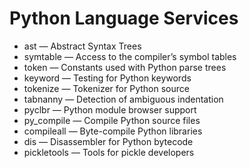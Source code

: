 # Python Language Services

- ast — Abstract Syntax Trees
- symtable — Access to the compiler’s symbol tables
- token — Constants used with Python parse trees
- keyword — Testing for Python keywords
- tokenize — Tokenizer for Python source
- tabnanny — Detection of ambiguous indentation
- pyclbr — Python module browser support
- py_compile — Compile Python source files
- compileall — Byte-compile Python libraries
- dis — Disassembler for Python bytecode
- pickletools — Tools for pickle developers

